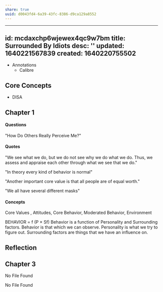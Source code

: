 ```yaml
---
share: true
uuid: d0043fd4-6a39-43fc-8386-d9ca129a8552
---
```

---
id: mcdaxchp6wjewex4qc9w7bm
title: Surrounded By Idiots
desc: ''
updated: 1640221567839
created: 1640220755502
---

* Annotations
  * Calibre

## Core Concepts

* DISA

## Chapter 1

#### Questions

"How Do Others Really Perceive Me?"

#### Quotes

"We see what we do, but we do not see why we do what we do. Thus, we assess and appraise each other through what we see that we do."

"In theory every kind of behavior is normal"

"Another important core value is that all people are of equal worth."

"We all have several different masks"

#### Concepts

Core Values , Attitudes, Core Behavior, Moderated Behavior, Environment

BEHAVIOR = f (P × Sf)
Behavior is a function of Personality and Surrounding factors.
Behavior is that which we can observe.
Personality is what we try to figure out.
Surrounding factors are things that we have an influence on.

## Reflection

## Chapter 3


No File Found

No File Found